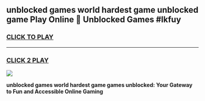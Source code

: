 
## unblocked games world hardest game unblocked game Play Online 👋 Unblocked Games #lkfuy
<h3>
<a href="https://premium.freeplayer.one?title=unblocked_games_world_hardest_game&ref=21F">CLICK TO PLAY</a></h3>
<hr>

<h3>
<a href="https://premium.freeplayer.one?title=unblocked_games_world_hardest_game&ref=21F">CLICK 2 PLAY</a>
  
</h3>

<a href="https://premium.freeplayer.one?title=unblocked_games_world_hardest_game&ref=21F/"><img src="https://clearcache.store/games.png"></a>


**unblocked games world hardest game games unblocked: Your Gateway to Fun and Accessible Online Gaming**
